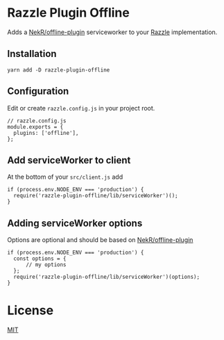 # Razzle Plugin Offline

Adds a [NekR/offline-plugin](https://github.com/NekR/offline-plugin) serviceworker to your [Razzle](https://github.com/jaredpalmer/razzle) implementation.

## Installation

`yarn add -D razzle-plugin-offline`

## Configuration

Edit or create `razzle.config.js` in your project root.

```
// razzle.config.js
module.exports = {
  plugins: ['offline'],
};
```

## Add serviceWorker to client

At the bottom of your `src/client.js` add

```
if (process.env.NODE_ENV === 'production') {
  require('razzle-plugin-offline/lib/serviceWorker')();
}

```

## Adding serviceWorker options

Options are optional and should be based on [NekR/offline-plugin](https://github.com/NekR/offline-plugin/blob/master/docs/options.md)

```
if (process.env.NODE_ENV === 'production') {
  const options = {
      // my options
  };
  require('razzle-plugin-offline/lib/serviceWorker')(options);
}
```

# License

[MIT](./LICENSE)
